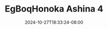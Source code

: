 --- 
title: "EgBoqHonoka Ashina 4"
description: "video  video bokep EgBoqHonoka Ashina 4 twitter video full new"
date: 2024-10-27T18:33:24-08:00
file_code: "rwo1ql86czni"
draft: false
cover: "il5ztnhmx1x6w6q2.jpg"
tags: ["EgBoqHonoka", "Ashina", "bokep-indo", "bokep-viral", "bokep-ig"]
length: 2878
fld_id: "1391230"
foldername: "Ashinahonokacektelegram"
categories: ["Ashinahonokacektelegram"]
views: 1
---